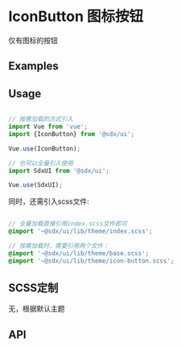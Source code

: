 # IconButton 图标按钮

仅有图标的按钮

## Examples

<Common-BasicUsage>
  <ui-icon-button-index></ui-icon-button-index>
  <highlight-code slot="codeText" lang="vue">
    <template>
      <SdxuIconButton icon="sdx-icon sdx-icon--download"></SdxuIconButton>
              <SdxuIconButton icon="sdx-icon sdx-icon--download" :disable="true"></SdxuIconButton>
              <SdxuIconButton icon="sdx-icon sdx-icon--download" size="small"></SdxuIconButton>
              <SdxuIconButton icon="sdx-icon sdx-icon--download" title="我是title"></SdxuIconButton>
    </template>
  </highlight-code>
</Common-BasicUsage>

## Usage

```js

// 按需加载的方式引入
import Vue from 'vue';
import {IconButton} from '@sdx/ui';

Vue.use(IconButton);

// 也可以全量引入使用
import SdxUI from '@sdx/ui';

Vue.use(SdxUI);
```

同时，还需引入scss文件:

```scss

// 全量加载直接引用index.scss文件即可
@import '~@sdx/ui/lib/theme/index.scss';

// 按需加载时，需要引用两个文件：
@import '~@sdx/ui/lib/theme/base.scss';
@import '~@sdx/ui/lib/theme/icon-button.scss';

```

## SCSS定制

无，根据默认主题

## API

<ui-icon-button-api></ui-icon-button-api>
